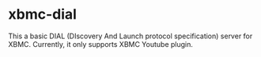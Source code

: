xbmc-dial
=========

This a basic DIAL (DIscovery And Launch protocol specification) server for XBMC. Currently, it only supports XBMC Youtube plugin.
